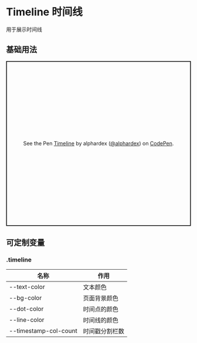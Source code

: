 # Timeline 时间线

用于展示时间线

## 基础用法

<p class="codepen" data-height="450" data-theme-id="dark" data-default-tab="html,result" data-user="alphardex" data-slug-hash="bGdNxea" style="height: 450px; box-sizing: border-box; display: flex; align-items: center; justify-content: center; border: 2px solid; margin: 1em 0; padding: 1em;" data-pen-title="Timeline">
  <span>See the Pen <a href="https://codepen.io/alphardex/pen/bGdNxea">
  Timeline</a> by alphardex (<a href="https://codepen.io/alphardex">@alphardex</a>)
  on <a href="https://codepen.io">CodePen</a>.</span>
</p>
<script async src="https://static.codepen.io/assets/embed/ei.js"></script>

## 可定制变量

### .timeline

| 名称                  | 作用           |
| --------------------- | -------------- |
| --text-color          | 文本颜色       |
| --bg-color            | 页面背景颜色   |
| --dot-color           | 时间点的颜色   |
| --line-color          | 时间线的颜色   |
| --timestamp-col-count | 时间戳分割栏数 |
